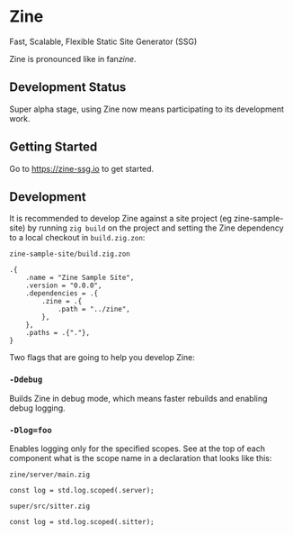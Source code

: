 # Zine
Fast, Scalable, Flexible Static Site Generator (SSG)

Zine is pronounced like in fan*zine*.

## Development Status
Super alpha stage, using Zine now means participating to its development work.

## Getting Started

Go to https://zine-ssg.io to get started.


## Development

It is recommended to develop Zine against a site project (eg zine-sample-site) by running `zig build` on the project and setting the Zine dependency to a local checkout in `build.zig.zon`:

`zine-sample-site/build.zig.zon`
```zig
.{
    .name = "Zine Sample Site",
    .version = "0.0.0",
    .dependencies = .{
        .zine = .{
            .path = "../zine",
        },
    },
    .paths = .{"."},
}
```

Two flags that are going to help you develop Zine:

### `-Ddebug`
Builds Zine in debug mode, which means faster rebuilds and enabling debug logging. 

### `-Dlog=foo`
Enables logging only for the specified scopes. See at the top of each component what is the scope name in a declaration that looks like this:

`zine/server/main.zig`
```zig
const log = std.log.scoped(.server);
```

`super/src/sitter.zig`
```zig
const log = std.log.scoped(.sitter);
```
